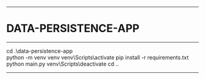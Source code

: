 -----

# DATA-PERSISTENCE-APP

-----

cd .\data-persistence-app\
python -m venv venv
venv\Scripts\activate
pip install -r requirements.txt
python main.py
venv\Scripts\deactivate
cd ..

-----
